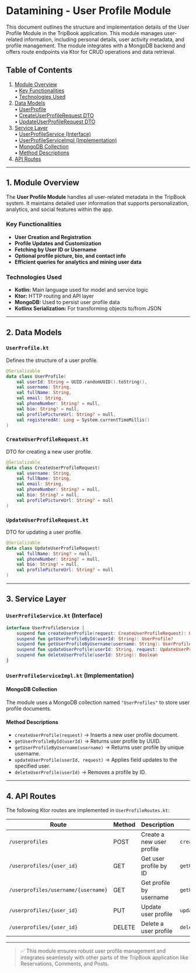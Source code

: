 
# Datamining - User Profile Module

<p>This document outlines the structure and implementation details of the User Profile Module in the TripBook application. This module manages user-related information, including personal details, user activity metadata, and profile management. The module integrates with a MongoDB backend and offers route endpoints via Ktor for CRUD operations and data retrieval.</p>

## Table of Contents

1. [Module Overview](#module-overview)  
   • [Key Functionalities](#key-functionalities)  
   • [Technologies Used](#technologies-used)  
2. [Data Models](#data-models)  
   • [UserProfile](#userprofile-kt)  
   • [CreateUserProfileRequest DTO](#createuserprofilerequest-dto)  
   • [UpdateUserProfileRequest DTO](#updateuserprofilerequest-dto)  
3. [Service Layer](#service-layer)  
   • [UserProfileService (Interface)](#userprofileservice-interface)  
   • [UserProfileServiceImpl (Implementation)](#userprofileserviceimpl-implementation)  
     • [MongoDB Collection](#mongodb-collection)  
     • [Method Descriptions](#method-descriptions)  
4. [API Routes](#api-routes)

---

## 1. Module Overview

The **User Profile Module** handles all user-related metadata in the TripBook system. It maintains detailed user information that supports personalization, analytics, and social features within the app.

### Key Functionalities

- **User Creation and Registration**
- **Profile Updates and Customization**
- **Fetching by User ID or Username**
- **Optional profile picture, bio, and contact info**
- **Efficient queries for analytics and mining user data**

### Technologies Used

- **Kotlin:** Main language used for model and service logic
- **Ktor:** HTTP routing and API layer
- **MongoDB:** Used to persist user profile data
- **Kotlinx Serialization:** For transforming objects to/from JSON

---

## 2. Data Models

### `UserProfile.kt`

Defines the structure of a user profile.

```kotlin
@Serializable
data class UserProfile(
    val userId: String = UUID.randomUUID().toString(),
    val username: String,
    val fullName: String,
    val email: String,
    val phoneNumber: String? = null,
    val bio: String? = null,
    val profilePictureUrl: String? = null,
    val registeredAt: Long = System.currentTimeMillis()
)
```

### `CreateUserProfileRequest.kt`

DTO for creating a new user profile.

```kotlin
@Serializable
data class CreateUserProfileRequest(
    val username: String,
    val fullName: String,
    val email: String,
    val phoneNumber: String? = null,
    val bio: String? = null,
    val profilePictureUrl: String? = null
)
```

### `UpdateUserProfileRequest.kt`

DTO for updating a user profile.

```kotlin
@Serializable
data class UpdateUserProfileRequest(
    val fullName: String? = null,
    val phoneNumber: String? = null,
    val bio: String? = null,
    val profilePictureUrl: String? = null
)
```

---

## 3. Service Layer

### `UserProfileService.kt` (Interface)

```kotlin
interface UserProfileService {
    suspend fun createUserProfile(request: CreateUserProfileRequest): UserProfile?
    suspend fun getUserProfileById(userId: String): UserProfile?
    suspend fun getUserProfileByUsername(username: String): UserProfile?
    suspend fun updateUserProfile(userId: String, request: UpdateUserProfileRequest): UserProfile?
    suspend fun deleteUserProfile(userId: String): Boolean
}
```

### `UserProfileServiceImpl.kt` (Implementation)

#### MongoDB Collection

The module uses a MongoDB collection named `"UserProfiles"` to store user profile documents.

#### Method Descriptions

- `createUserProfile(request)` → Inserts a new user profile document.
- `getUserProfileById(userId)` → Returns user profile by UUID.
- `getUserProfileByUsername(username)` → Returns user profile by unique username.
- `updateUserProfile(userId, request)` → Applies field updates to the specified user.
- `deleteUserProfile(userId)` → Removes a profile by ID.

---

## 4. API Routes

The following Ktor routes are implemented in `UserProfileRoutes.kt`:

| Route | Method | Description | Service Call |
|-------|--------|-------------|--------------|
| `/userprofiles` | POST | Create a new user profile | `createUserProfile()` |
| `/userprofiles/{user_id}` | GET | Get user profile by ID | `getUserProfileById()` |
| `/userprofiles/username/{username}` | GET | Get profile by username | `getUserProfileByUsername()` |
| `/userprofiles/{user_id}` | PUT | Update user profile | `updateUserProfile()` |
| `/userprofiles/{user_id}` | DELETE | Delete a user profile | `deleteUserProfile()` |

---

> ✅ This module ensures robust user profile management and integrates seamlessly with other parts of the TripBook application like Reservations, Comments, and Posts.

